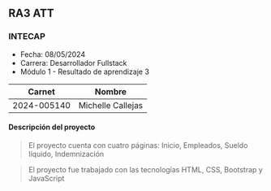 ## RA3 ATT
### INTECAP

- Fecha: 08/05/2024
- Carrera: Desarrollador Fullstack
- Módulo 1 - Resultado de aprendizaje 3

|Carnet|Nombre|
|-----|-----|
|2024-005140|Michelle Callejas|

#### Descripción del proyecto
> El proyecto cuenta con cuatro páginas: Inicio, Empleados, Sueldo líquido, Indemnización

> El proyecto fue trabajado con las tecnologías HTML, CSS, Bootstrap y JavaScript